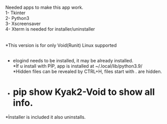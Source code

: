 Needed apps to make this app work. <br>
1- Tkinter <br>
2- Python3 <br>
3- Xscreensaver <br>
4- Xterm is needed for installer/uninstaller <br>
<br>
<br>
*This version is for only Void(Runit) Linux supported <br> <br>
* elogind needs to be installed, it may be already installed. <br>
*İf u install with PİP, app is installed at ~/.local/lib/python3.9/ <br>
*Hidden files can be revealed by CTRL+H, files start with . are hidden.
* # pip show Kyak2-Void to show all info.
*İnstaller is included it also uninstalls.